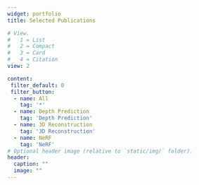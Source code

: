 ```yaml
---
widget: portfolio
title: Selected Publications

# View.
#   1 = List
#   2 = Compact
#   3 = Card
#   4 = Citation
view: 2

content:
 filter_default: 0
 filter_button:
  - name: All
    tag: '*'
  - name: Depth Prediction
    tag: 'Depth Prediction'
  - name: 3D Reconstruction
    tag: '3D Reconstruction'
  - name: NeRF
    tag: 'NeRF'
# Optional header image (relative to `static/img/` folder).
header:
  caption: ""
  image: ""
---
```

